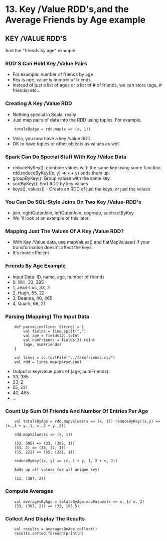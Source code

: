 # 13. Key /Value RDD's,and the Average Friends by Age example

## KEY /VALUE RDD'S
And the "friends by age" example

### RDD'S Can Hold Key /Value Pairs
* For example: number of friends by age
* Key is age, value is number of friends
* Instead of just a list of ages or a list of # of friends, we can store (age, # friends) etc...

### Creating A Key /Value RDD
* Nothing special in Scala, really
* Just map pairs of data into the RDD using tuples. For example.
```
	totalsByAge = rdd.map(x => (x, 1))
```

* Voila, you now have a key /value RDD.
* OK to have tuples or other objects as values as well.

### Spark Can Do Special Stuff With Key /Value Data
* reduceByKey(): combine values with the same key using some function. rdd.reduceByKey((x, y) => x + y) adds them up.
* groupByKey(): Group values with the same key
* sortByKey(): Sort RDD by key values
* keys(), values() - Create an RDD of just the keys, or just the values

### You Can Do SQL-Style Joins On Two Key /Value-RDD's
* join, rightOuterJoin, leftOuterJoin, cogroup, subtractByKey
* We 'll look at an example of this later.

### Mapping Just The Values Of A Key /Value RDD?
* With Key /Value data, use mapValues() and flatMapValues() if your transformation doesn't affect the keys.
* It's more efficient

### Friends By Age Example
* Input Data: ID, name, age, number of friends
 * 0, Will, 33, 385
 * 1, Jean-Luc, 33, 2
 * 2, Hugh, 55, 22
 * 3, Deanna, 40, 465
 * 4, Quark, 68, 21

### Parsing (Mapping) The Input Data
```
	def parseLine(line: String) = {
		val fields = line.split(",")
		val age = fields(2).toInt
		val numFriends = fields(3).toInt
		(age, numFriends)
	}

	val lines = sc.textFile("../fakefriends.csv")
	val rdd = lines.map(parseLine)
```

* Output is key/value pairs of (age, numFriends):
 * 33, 385
 * 33, 2
 * 55, 221
 * 40, 465
 * ...

### Count Up Sum Of Friends And Number Of Entries Per Age
```
	val totalsByAge = rdd.mapValues(x => (x, 1)).reduceByKey((x,y) => (x._1 + y._1, x._2 + y._2))

	rdd.mapValues(x => (x, 1))

	(33, 385) => (33, (385, 1))
	(33, 2) => (33, (2, 1))
	(55, 221) => (55, (221, 1))

	reduceByKey((x, y) => (x, 1 + y, 1, 2 + x, 2))

	Adds up all values for all unique key!

	(33, (387, 2))
```

### Compute Averages
```
	val averagesByAge = totalsByAge.mapValues(x => x._1/ x._2)
	(33, (387, 2)) => (33, 193.5)
```

### Collect And Display The Results
```
	val results = averagesByAge.collect()
	results.sorted.foreach(println)
```
